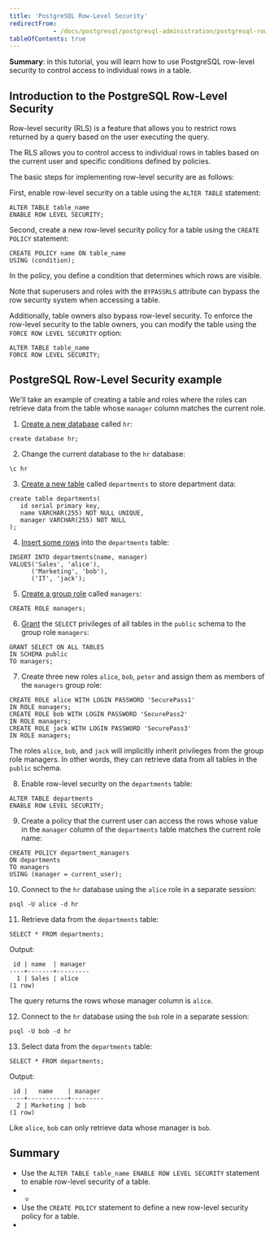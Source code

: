 ```yaml
---
title: 'PostgreSQL Row-Level Security'
redirectFrom: 
            - /docs/postgresql/postgresql-administration/postgresql-row-level-security/
tableOfContents: true
---
```


**Summary**: in this tutorial, you will learn how to use PostgreSQL row-level security to control access to individual rows in a table.



## Introduction to the PostgreSQL Row-Level Security



Row-level security (RLS) is a feature that allows you to restrict rows returned by a query based on the user executing the query.



The RLS allows you to control access to individual rows in tables based on the current user and specific conditions defined by policies.



The basic steps for implementing row-level security are as follows:



First, enable row-level security on a table using the `ALTER TABLE` statement:



```
ALTER TABLE table_name
ENABLE ROW LEVEL SECURITY;
```



Second, create a new row-level security policy for a table using the `CREATE POLICY` statement:



```
CREATE POLICY name ON table_name
USING (condition);
```



In the policy, you define a condition that determines which rows are visible.



Note that superusers and roles with the `BYPASSRLS` attribute can bypass the row security system when accessing a table.



Additionally, table owners also bypass row-level security. To enforce the row-level security to the table owners, you can modify the table using the `FORCE ROW LEVEL SECURITY` option:



```
ALTER TABLE table_name
FORCE ROW LEVEL SECURITY;
```



## PostgreSQL Row-Level Security example



We'll take an example of creating a table and roles where the roles can retrieve data from the table whose `manager` column matches the current role.



1. [Create a new database](https://www.postgresqltutorial.com/postgresql-administration/postgresql-create-database/) called `hr`:



```
create database hr;
```



2. Change the current database to the `hr` database:



```
\c hr
```



3. [Create a new table](/docs/postgresql/postgresql-create-table) called `departments` to store department data:



```
create table departments(
   id serial primary key,
   name VARCHAR(255) NOT NULL UNIQUE,
   manager VARCHAR(255) NOT NULL
);
```



4. [Insert some rows](/docs/postgresql/postgresql-insert-multiple-rows) into the `departments` table:



```
INSERT INTO departments(name, manager)
VALUES('Sales', 'alice'),
      ('Marketing', 'bob'),
      ('IT', 'jack');
```



5. [Create a group role](https://www.postgresqltutorial.com/postgresql-administration/postgresql-role-membership/) called `managers`:



```
CREATE ROLE managers;
```



6. [Grant](https://www.postgresqltutorial.com/postgresql-administration/postgresql-grant/) the `SELECT` privileges of all tables in the `public` schema to the group role `managers`:



```
GRANT SELECT ON ALL TABLES
IN SCHEMA public
TO managers;
```



7. Create three new roles `alice`, `bob`, `peter` and assign them as members of the `managers` group role:



```
CREATE ROLE alice WITH LOGIN PASSWORD 'SecurePass1'
IN ROLE managers;
CREATE ROLE bob WITH LOGIN PASSWORD 'SecurePass2'
IN ROLE managers;
CREATE ROLE jack WITH LOGIN PASSWORD 'SecurePass3'
IN ROLE managers;
```



The roles `alice`, `bob`, and `jack` will implicitly inherit privileges from the group role managers. In other words, they can retrieve data from all tables in the `public` schema.



8. Enable row-level security on the `departments` table:



```
ALTER TABLE departments
ENABLE ROW LEVEL SECURITY;
```



9. Create a policy that the current user can access the rows whose value in the `manager` column of the `departments` table matches the current role name:



```
CREATE POLICY department_managers
ON departments
TO managers
USING (manager = current_user);
```



10. Connect to the `hr` database using the `alice` role in a separate session:



```
psql -U alice -d hr
```



11. Retrieve data from the `departments` table:



```
SELECT * FROM departments;
```



Output:



```
 id | name  | manager
----+-------+---------
  1 | Sales | alice
(1 row)
```



The query returns the rows whose manager column is `alice`.



12. Connect to the `hr` database using the `bob` role in a separate session:



```
psql -U bob -d hr
```



13. Select data from the `departments` table:



```
SELECT * FROM departments;
```



Output:



```
 id |   name    | manager
----+-----------+---------
  2 | Marketing | bob
(1 row)
```



Like `alice`, `bob` can only retrieve data whose manager is `bob`.



## Summary



- Use the `ALTER TABLE table_name ENABLE ROW LEVEL SECURITY` statement to enable row-level security of a table.
- -
- Use the `CREATE POLICY` statement to define a new row-level security policy for a table.
- 
